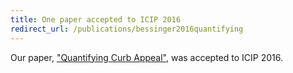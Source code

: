 ```yaml
---
title: One paper accepted to ICIP 2016
redirect_url: /publications/bessinger2016quantifying
---
```


Our paper, <a href="{{ site.baseurl }}/publications/bessinger2016quantifying/index.html">"Quantifying Curb Appeal"</a>, was accepted to ICIP 2016.
